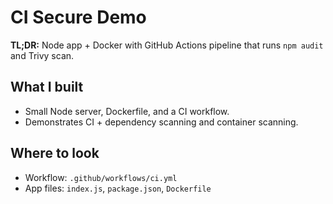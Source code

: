 # CI Secure Demo

**TL;DR:** Node app + Docker with GitHub Actions pipeline that runs `npm audit` and Trivy scan.

## What I built
- Small Node server, Dockerfile, and a CI workflow.
- Demonstrates CI + dependency scanning and container scanning.

## Where to look
- Workflow: `.github/workflows/ci.yml`
- App files: `index.js`, `package.json`, `Dockerfile`
